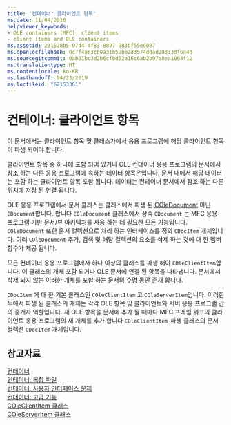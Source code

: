 ```yaml
---
title: '컨테이너: 클라이언트 항목'
ms.date: 11/04/2016
helpviewer_keywords:
- OLE containers [MFC], client items
- client items and OLE containers
ms.assetid: 231528b5-0744-4f83-8897-083bf55ed087
ms.openlocfilehash: 0c7f4a63cb9a31b52be2d3574ddad29313df6a4d
ms.sourcegitcommit: 0ab61bc3d2b6cfbd52a16c6ab2b97a8ea1864f12
ms.translationtype: MT
ms.contentlocale: ko-KR
ms.lasthandoff: 04/23/2019
ms.locfileid: "62153361"
---
```

# <a name="containers-client-items"></a>컨테이너: 클라이언트 항목

이 문서에서는 클라이언트 항목 및 클래스가에서 응용 프로그램에 해당 클라이언트 항목이 파생 되어야 합니다.

클라이언트 항목 중 하나에 포함 되어 있거나 OLE 컨테이너 응용 프로그램의 문서에서 참조 하는 다른 응용 프로그램에 속하는 데이터 항목은입니다. 문서 내에서 해당 데이터는 포함 하는 클라이언트 항목 포함 됩니다. 데이터는 컨테이너 문서에서 참조 하는 다른 위치에 저장 된 연결 됩니다.

OLE 응용 프로그램에서 문서 클래스는 클래스에서 파생 된 [COleDocument](../mfc/reference/coledocument-class.md) 아닌 `CDocument`합니다. 합니다 `COleDocument` 클래스에서 상속 `CDocument` 는 MFC 응용 프로그램 기반 문서/뷰 아키텍처를 사용 하는 데 필요한 모든 기능입니다. `COleDocument` 또한 문서 컬렉션으로 처리 하는 인터페이스를 정의 `CDocItem` 개체입니다. 여러 `COleDocument` 추가, 검색 및 해당 컬렉션의 요소를 삭제 하는 것에 대 한 멤버 함수가 제공 됩니다.

모든 컨테이너 응용 프로그램에서 하나 이상의 클래스를 파생 해야 `COleClientItem`합니다. 이 클래스의 개체 포함 되거나 OLE 문서에 연결 된 항목을 나타냅니다. 문서에서 삭제 되지 않는 이러한 개체를 포함 하는 문서의 수명 동안 존재 합니다.

`CDocItem` 에 대 한 기본 클래스인 `COleClientItem` 고 `COleServerItem`입니다. 이러한 두에서 파생 된 클래스의 개체는 각각 OLE 항목 및 클라이언트와 서버 응용 프로그램 간의 중개자 역할입니다. 새 OLE 항목을 문서에 추가 될 때마다 MFC 프레임 워크의 클라이언트 응용 프로그램의 새 개체를 추가 합니다 `COleClientItem`-파생 클래스의 문서 컬렉션 `CDocItem` 개체입니다.

## <a name="see-also"></a>참고자료

[컨테이너](../mfc/containers.md)<br/>
[컨테이너: 복합 파일](../mfc/containers-compound-files.md)<br/>
[컨테이너: 사용자 인터페이스 문제](../mfc/containers-user-interface-issues.md)<br/>
[컨테이너: 고급 기능](../mfc/containers-advanced-features.md)<br/>
[COleClientItem 클래스](../mfc/reference/coleclientitem-class.md)<br/>
[COleServerItem 클래스](../mfc/reference/coleserveritem-class.md)
